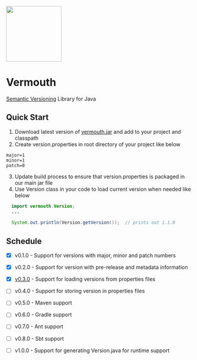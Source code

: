 <img width="150px" src="https://groceries.morrisons.com/productImages/217/217731011_0_640x640.jpg?identifier=7015836e8608de5c56e6a87c1f6613e6" />

# Vermouth
[Semantic Versioning](http://semver.org) Library for Java

## Quick Start
  1. Download latest version of [vermouth.jar](https://github.com/abrayall/vermouth/releases/download/v0.3.1/vermouth-0.3.1.jar) and add to your project and classpath
  2. Create version.properties in root directory of your project like below
  ```properties
  major=1
  minor=1
  patch=0
  ```
  3. Update build process to ensure that version.properties is packaged in our main jar file
  4. Use Version class in your code to load current version when needed like below
  ```java
    import vermouth.Version;
    ...
    
    System.out.println(Version.getVersion());  // prints out 1.1.0
  ```
  
## Schedule
  - [x] v0.1.0 - Support for versions with major, minor and patch numbers
  - [x] v0.2.0 - Support for version with pre-release and metadata information
  - [x] [v0.3.0](https://github.com/abrayall/vermouth/releases/download/v0.3.1/vermouth-0.3.1.jar) - Support for loading versions from properties files
  - [ ] v0.4.0 - Support for storing version in properties files
  - [ ] v0.5.0 - Maven support
  - [ ] v0.6.0 - Gradle support
  - [ ] v0.7.0 - Ant support
  - [ ] v0.8.0 - Sbt support
  - [ ] v1.0.0 - Support for generating Version.java for runtime support
  
